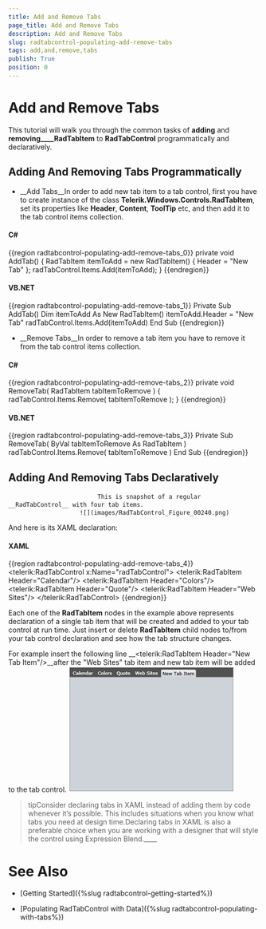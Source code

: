 ```yaml
---
title: Add and Remove Tabs
page_title: Add and Remove Tabs
description: Add and Remove Tabs
slug: radtabcontrol-populating-add-remove-tabs
tags: add,and,remove,tabs
publish: True
position: 0
---
```


# Add and Remove Tabs



This tutorial will walk you through the common tasks of __adding__ and __removing____RadTabItem__ to __RadTabControl__ programmatically and declaratively.
			

## Adding And Removing Tabs Programmatically

* __Add Tabs__In order to add new tab item to a tab control, first you have to create instance of the class __Telerik.Windows.Controls.RadTabItem__, set its properties like __Header__, __Content__, __ToolTip__ etc, and then add it to the tab control items collection.
					

#### __C#__

{{region radtabcontrol-populating-add-remove-tabs_0}}
	private void AddTab()
	{
	    RadTabItem itemToAdd = new RadTabItem()
	    {
	        Header = "New Tab"
	    };
	    radTabControl.Items.Add(itemToAdd);
	}
	{{endregion}}



#### __VB.NET__

{{region radtabcontrol-populating-add-remove-tabs_1}}
	Private Sub AddTab()
	    Dim itemToAdd As New RadTabItem()
	    itemToAdd.Header = "New Tab"
	    radTabControl.Items.Add(itemToAdd)
	End Sub
	{{endregion}}



* __Remove Tabs__In order to remove a tab item you have to remove it from the tab control items collection.

#### __C#__

{{region radtabcontrol-populating-add-remove-tabs_2}}
	private void RemoveTab( RadTabItem tabItemToRemove )
	{
	    radTabControl.Items.Remove( tabItemToRemove );
	}
	{{endregion}}



#### __VB.NET__

{{region radtabcontrol-populating-add-remove-tabs_3}}
	Private Sub RemoveTab( ByVal tabItemToRemove As RadTabItem )
	    radTabControl.Items.Remove( tabItemToRemove )
	End Sub
	{{endregion}}



## Adding And Removing Tabs Declaratively


							 This is snapshot of a regular __RadTabControl__ with four tab items.
						![](images/RadTabControl_Figure_00240.png)

And here is its XAML declaration:

#### __XAML__

{{region radtabcontrol-populating-add-remove-tabs_4}}
	<telerik:RadTabControl x:Name="radTabControl">
	    <telerik:RadTabItem Header="Calendar"/>
	    <telerik:RadTabItem Header="Colors"/>
	    <telerik:RadTabItem Header="Quote"/>
	    <telerik:RadTabItem Header="Web Sites"/>
	</telerik:RadTabControl>
	{{endregion}}



Each one of the __RadTabItem__ nodes in the example above represents declaration of a single tab item that will be created and added to your tab control at run time. Just insert or delete __RadTabItem__ child nodes to/from your tab control declaration and see how the tab structure changes.
				

For example insert the following line __<telerik:RadTabItem Header="New Tab Item"/>__after the "Web Sites" tab item and new tab item will be added to the tab control.
				![](images/RadTabControl_Figure_00250.png)

>tipConsider declaring tabs in XAML instead of adding them by code whenever it’s possible. This includes situations when you know what tabs you need at design time.Declaring tabs in XAML is also a preferable choice when you are working with a designer that will style the control using Expression Blend.____

# See Also

 * [Getting Started]({%slug radtabcontrol-getting-started%})

 * [Populating RadTabControl with Data]({%slug radtabcontrol-populating-with-tabs%})
